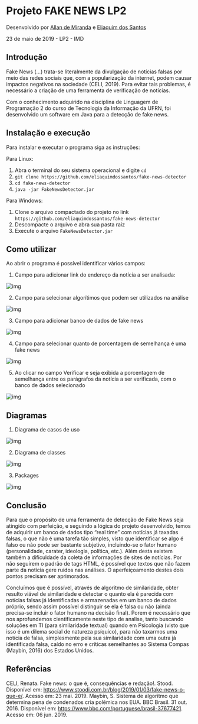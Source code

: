 ﻿# Projeto FAKE NEWS LP2

Desenvolvido  por [Allan de Miranda](https://github.com/allandemiranda)
                e [Eliaquim dos Santos](https://github.com/eliaquimdossantos)

23 de maio de 2019 - LP2 - IMD

## Introdução

Fake News (…) trata-se literalmente da divulgação de notícias falsas por meio das redes sociais que, com a popularização da internet, podem causar impactos negativos na sociedade (CELI, 2019). Para evitar tais problemas, é necessário a criação de uma ferramenta de verificação de notícias.

Com o conhecimento adquirido na disciplina de Linguagem de Programação 2 do curso de Tecnologia da Informação da UFRN, foi desenvolvido um software em Java para a detecção de fake news. 

## Instalação e execução

Para instalar e executar o programa siga as instruções:

Para Linux:

1. Abra o terminal do seu sistema operacional e digite `cd`
2. `git clone https://github.com/eliaquimdossantos/fake-news-detector`
3. `cd fake-news-detector`
4. `java -jar FakeNewsDetector.jar`

Para Windows:

1. Clone o arquivo compactado do projeto no link `https://github.com/eliaquimdossantos/fake-news-detector`
2. Descompacte o arquivo e abra sua pasta raiz
3. Execute o arquivo `FakeNewsDetector.jar`

## Como utilizar

Ao abrir o programa é possível identificar vários campos:

1. Campo para adicionar link do endereço da notícia a ser analisada:
<img src="https://raw.githubusercontent.com/eliaquimdossantos/fake-news-detector/master/img/img3.jpg" alt="img" />

2. Campo para selecionar algorítimos que podem ser utilizados na análise
<img src="https://raw.githubusercontent.com/eliaquimdossantos/fake-news-detector/master/img/img5.jpg" alt="img" />

3. Campo para adicionar banco de dados de fake news
<img src="https://raw.githubusercontent.com/eliaquimdossantos/fake-news-detector/master/img/img6.jpg" alt="img" />

4. Campo para selecionar quanto de porcentagem de semelhança é uma fake news
<img src="https://raw.githubusercontent.com/eliaquimdossantos/fake-news-detector/master/img/img4.jpg" alt="img" />

5. Ao clicar no campo Verificar e seja exibida a porcentagem de semelhança entre os parágrafos da notícia a ser verificada, com o banco de dados selecionado
<img src="https://raw.githubusercontent.com/eliaquimdossantos/fake-news-detector/master/img/img2.jpg" alt="img" />

## Diagramas

1. Diagrama de casos de uso
<img src="https://raw.githubusercontent.com/eliaquimdossantos/fake-news-detector/master/img/uml/Use%20cases.png" alt="img" />

2. Diagrama de classes
<img src="https://raw.githubusercontent.com/eliaquimdossantos/fake-news-detector/master/img/uml/Class%20Diagram.png" alt="img" />

3. Packages
<img src="https://raw.githubusercontent.com/eliaquimdossantos/fake-news-detector/master/img/uml/Packages.png" alt="img" />

## Conclusão

Para que o propósito de uma ferramenta de detecção de Fake News seja atingido com perfeição, e seguindo a lógica do projeto desenvolvido, temos de adquirir um banco de dados tipo “real time” com notícias já taxadas falsas, o que não é uma tarefa tão simples, visto que identificar se algo é falso ou não pode ser bastante subjetivo, incluindo-se o fator humano (personalidade, carater, ideologia, política, etc.). Além desta existem também a dificuldade da coleta de informações de sites de notícias. Por não seguirem o padrão de tags HTML, é possível que textos que não fazem parte da notícia gere ruídos nas análises. O aperfeiçoamento destes dois pontos precisam ser aprimorados.

Concluímos que é possível, através de algoritmo de similaridade, obter resulto viável de similaridade e detectar o quanto ela é parecida com notícias falsas já identificadas e armazenadas em um banco de dados próprio, sendo assim possível distinguir se ela é falsa ou não (ainda precisa-se incluir o fator humano na decisão final). Porem é necessário que nos aprofundemos cientificamente neste tipo de analise, tanto buscando soluções em TI (para similaridade textual) quando em Psicologia (visto que isso é um dilema social de natureza psíquico), para não taxarmos uma notícia de falsa, simplesmente pela sua similaridade com uma outra já identificada falsa, caído no erro e críticas semelhantes ao Sistema Compas (Maybin, 2016) dos Estados Unidos.

## Referências

CELI, Renata. Fake news: o que é, consequências e redação!. Stood. Disponível em: <https://www.stoodi.com.br/blog/2019/01/03/fake-news-o-que-e/>. Acesso em: 23 mai. 2019.
Maybin, S. Sistema de algoritmo que determina pena de condenados cria polêmica nos EUA. BBC Brasil. 31 out. 2016. Disponível em: <https://www.bbc.com/portuguese/brasil-37677421>. Acesso em: 06 jun. 2019.
